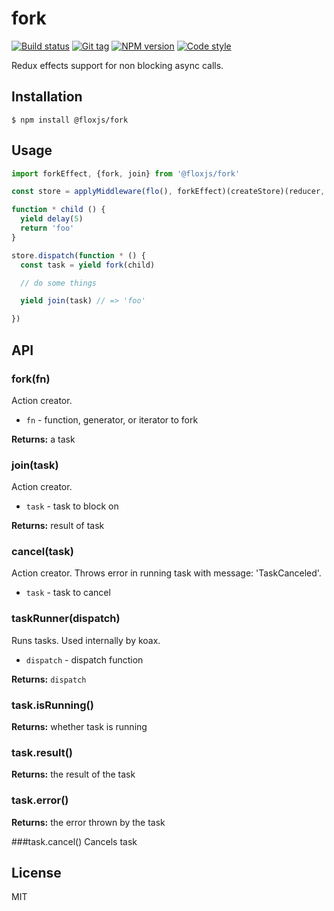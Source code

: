 
# fork

[![Build status][travis-image]][travis-url]
[![Git tag][git-image]][git-url]
[![NPM version][npm-image]][npm-url]
[![Code style][standard-image]][standard-url]

Redux effects support for non blocking async calls.

## Installation

    $ npm install @floxjs/fork

## Usage

```js
import forkEffect, {fork, join} from '@floxjs/fork'

const store = applyMiddleware(flo(), forkEffect)(createStore)(reducer, {})

function * child () {
  yield delay(5)
  return 'foo'
}

store.dispatch(function * () {
  const task = yield fork(child)

  // do some things

  yield join(task) // => 'foo'

})
```

## API

### fork(fn)
Action creator.

- `fn` - function, generator, or iterator to fork

**Returns:** a task

### join(task)
Action creator.

- `task` - task to block on

**Returns:** result of task

### cancel(task)
Action creator. Throws error in running task with message: 'TaskCanceled'.

- `task` - task to cancel

### taskRunner(dispatch)
Runs tasks. Used internally by koax.

- `dispatch` - dispatch function

**Returns:** `dispatch`

### task.isRunning()

**Returns:** whether task is running

### task.result()

**Returns:** the result of the task

### task.error()

**Returns:** the error thrown by the task

###task.cancel()
Cancels task
## License

MIT

[travis-image]: https://img.shields.io/travis/floxjs/fork.svg?style=flat-square
[travis-url]: https://travis-ci.org/floxjs/fork
[git-image]: https://img.shields.io/github/tag/floxjs/fork.svg?style=flat-square
[git-url]: https://github.com/floxjs/fork
[standard-image]: https://img.shields.io/badge/code%20style-standard-brightgreen.svg?style=flat-square
[standard-url]: https://github.com/feross/standard
[npm-image]: https://img.shields.io/npm/v/@floxjs/fork.svg?style=flat-square
[npm-url]: https://npmjs.org/package/@floxjs/fork
